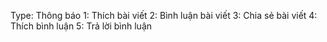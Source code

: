 Type: Thông báo
1: Thích bài viết
2: Bình luận bài viết
3: Chia sẻ bài viết
4: Thích bình luận
5: Trả lời bình luận

